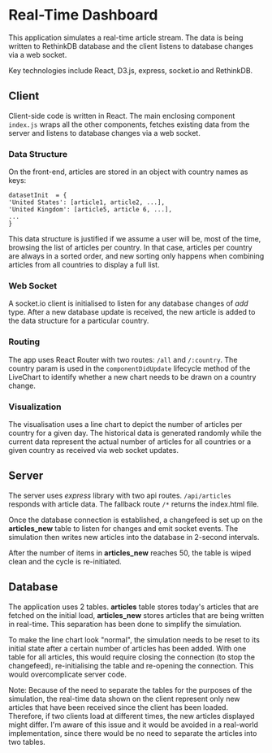 # Real-Time Dashboard
This application simulates a real-time article stream. The data is being written to RethinkDB database and the client listens to database changes via a web socket.

Key technologies include React, D3.js, express, socket.io and RethinkDB.
## Client
Client-side code is written in React. The main enclosing component `index.js` 
wraps all the other components, fetches existing data from the server and listens to database changes via a web socket.

### Data Structure
On the front-end, articles are stored in an object with country names as keys:

    datasetInit  = {
    'United States': [article1, article2, ...],
    'United Kingdom': [article5, article 6, ...],
    ...
    }

This data structure is justified if we assume a user will be, most of the time, browsing the list of articles per country. In that case, articles per country are always in a sorted order, and new sorting only happens when combining articles from all countries to display a full list.

### Web Socket
A socket.io client is initialised to listen for any database changes of *add* type. After a new database update is received, the new article is added to the data structure for a particular country.

### Routing
The app uses React Router with two routes: `/all` and `/:country`. The country param is used in the `componentDidUpdate` lifecycle method of the LiveChart to identify whether a new chart needs to be drawn on a country change.

### Visualization
The visualisation uses a line chart to depict the number of articles per country for a given day. The historical data is generated randomly while the current data represent the actual number of articles for all countries or a given country as received via web socket updates.
## Server
The server uses *express* library with two api routes. `/api/articles` responds with article data. The fallback route `/*` returns the index.html file.

Once the database connection is established, a changefeed is set up on the **articles_new** table to listen for changes and emit socket events. The simulation then writes new articles into the database in 2-second intervals.

After the number of items in **articles_new** reaches 50, the table is wiped clean and the cycle is re-initiated.
## Database
The application uses 2 tables. **articles** table stores today's articles that are fetched on the initial load, **articles_new** stores articles that are being written in real-time. This separation has been done to simplify the simulation.

To make the line chart look "normal", the simulation needs to be reset to its initial state after a certain number of articles has been added. With one table for all articles, this would require closing the connection (to stop the changefeed), re-initialising the table and re-opening the connection. This would overcomplicate server code.

Note: Because of the need to separate the tables for the purposes of the simulation, the real-time data shown on the client represent only new articles that have been received since the client has been loaded. Therefore, if two clients load at different times, the new articles displayed might differ. I'm aware of this issue and it would be avoided in a real-world implementation, since there would be no need to separate the articles into two tables.
